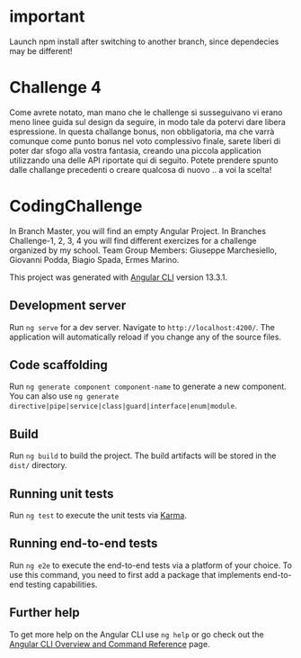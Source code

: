 # important
Launch npm install after switching to another branch, since dependecies may be different!

# Challenge 4
Come avrete notato, man mano che le challenge si susseguivano vi erano meno
linee guida sul design da seguire, in modo tale da potervi dare libera espressione.
In questa challange bonus, non obbligatoria, ma che varrà comunque come punto
bonus nel voto complessivo finale, sarete liberi di poter dar sfogo alla vostra
fantasia, creando una piccola application utilizzando una delle API riportate qui di
seguito.
Potete prendere spunto dalle challange precedenti o creare qualcosa di nuovo .. a
voi la scelta!

# CodingChallenge

In Branch Master, you will find an empty Angular Project.
In Branches Challenge-1, 2, 3, 4 you will find different exercizes for a challenge organized by my school.
Team Group Members: Giuseppe Marchesiello, Giovanni Podda, Biagio Spada, Ermes Marino.

This project was generated with [Angular CLI](https://github.com/angular/angular-cli) version 13.3.1.

## Development server

Run `ng serve` for a dev server. Navigate to `http://localhost:4200/`. The application will automatically reload if you change any of the source files.

## Code scaffolding

Run `ng generate component component-name` to generate a new component. You can also use `ng generate directive|pipe|service|class|guard|interface|enum|module`.

## Build

Run `ng build` to build the project. The build artifacts will be stored in the `dist/` directory.

## Running unit tests

Run `ng test` to execute the unit tests via [Karma](https://karma-runner.github.io).

## Running end-to-end tests

Run `ng e2e` to execute the end-to-end tests via a platform of your choice. To use this command, you need to first add a package that implements end-to-end testing capabilities.

## Further help

To get more help on the Angular CLI use `ng help` or go check out the [Angular CLI Overview and Command Reference](https://angular.io/cli) page.
